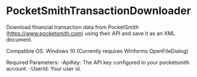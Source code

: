 # PocketSmithTransactionDownloader
Download financial transaction data from PocketSmith (https://www.pocketsmith.com) using their API and save it as an XML document.

Compatible OS: Windows 10 (Currently requires Winforms OpenFileDialog)

Required Parameters:
-ApiKey: The API key configured in your pocketsmith account.
-UserId: Your user id. 



